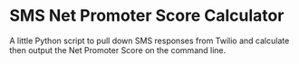 # SMS Net Promoter Score Calculator
A little Python script to pull down SMS responses from Twilio and calculate
then output the Net Promoter Score on the command line.
